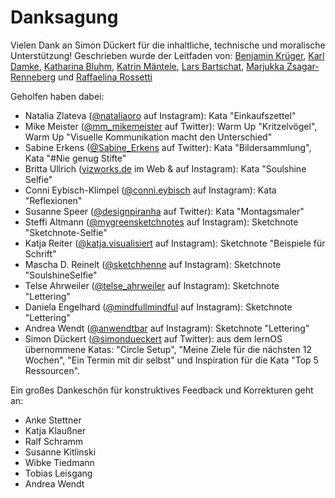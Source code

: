 # Danksagung

Vielen Dank an Simon Dückert für die inhaltliche, technische und moralische Unterstützung! Geschrieben wurde der Leitfaden von: [Benjamin Krüger](https://twitter.com/ben1kk), [Karl Damke](https://twitter.com/karlcdamke), [Katharina Bluhm](https://twitter.com/kuestenkonfetti), [Katrin Mäntele](https://twitter.com/kleinerW4hnsinn), [Lars Bartschat](https://twitter.com/BartschatLars), [Marjukka Zsagar-Renneberg](https://twitter.com/m4rjukka) und [Raffaelina Rossetti](https://twitter.com/denkflowrr)

Geholfen haben dabei: 

- Natalia Zlateva ([@nataliaoro](https://www.instagram.com/nataliaoro) auf Instagram): Kata "Einkaufszettel"
- Mike Meister ([@mm_mikemeister](https://www.twitter.com/mm_mikemeister) auf Twitter): Warm Up "Kritzelvögel", Warm Up "Visuelle Kommunikation macht den Unterschied"
- Sabine Erkens ([@Sabine_Erkens](https://www.twitter.com/Sabine_Erkens) auf Twitter): Kata "Bildersammlung", Kata "#Nie genug Stifte"
- Britta Ullrich ([vizworks.de](https://www.vizworks.de) im Web & auf Instagram): Kata "Soulshine Selfie"
- Conni Eybisch-Klimpel ([@conni.eybisch](https://www.instagram.com/conni.eybisch) auf Instagram): Kata "Reflexionen"
- Susanne Speer ([@designpiranha](https://www.twitter.com/designpiranha) auf Twitter): Kata "Montagsmaler"
- Steffi Altmann ([@mygreensketchnotes](https://www.instagram.com/mygreensketchnotes) auf Instagram): Sketchnote "Sketchnote-Selfie"
- Katja Reiter ([@katja.visualisiert](https://www.instagram.com/katja.visualisiert) auf Instagram): Sketchnote "Beispiele für Schrift"
- Mascha D. Reinelt ([@sketchhenne](https://www.instagram.com/sketchhenne) auf Instagram): Sketchnote "SoulshineSelfie"
- Telse Ahrweiler ([@telse_ahrweiler](https://www.instagram.com/telse_ahrweiler) auf Instagram): Sketchnote "Lettering"
- Daniela Engelhard ([@mindfullmindful](https://www.instagram.com/mindfullmindful) auf Instagram): Sketchnote "Lettering"
- Andrea Wendt ([@anwendtbar](https://www.instagram.com/anwendtbar) auf Instagram): Sketchnote "Lettering"
- Simon Dückert ([@simondueckert](https://www.twitter.com/simondueckert) auf Twitter): aus dem lernOS übernommene Katas: "Circle Setup", "Meine Ziele für die nächsten 12 Wochen", "Ein Termin mit dir selbst" und Inspiration für die Kata "Top 5 Ressourcen". 

Ein großes Dankeschön für konstruktives Feedback und Korrekturen geht an: 

- Anke Stettner
- Katja Klaußner
- Ralf Schramm
- Susanne Kitlinski
- Wibke Tiedmann
- Tobias Leisgang
- Andrea Wendt